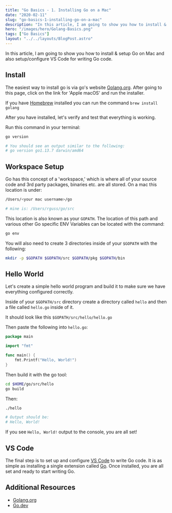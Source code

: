 ```yaml
---
title: "Go Basics - 1. Installing Go on a Mac"
date: "2020-02-11"
slug: "go-basics-1-installing-go-on-a-mac"
description: "In this article, I am going to show you how to install & setup Go (Golang) on Mac and also setup/configure VS Code for writing Go (Golang) code."
hero: "/images/hero/Golang-Basics.png"
tags: ["Go Basics"]
layout: "../../layouts/BlogPost.astro"
---
```


In this article, I am going to show you how to install & setup Go on Mac and also setup/configure VS Code for writing Go code.

## Install

The easiest way to install go is via go's website [Golang.org](https://golang.org/dl). After going to this page, click on the link for 'Apple macOS' and run the installer.

If you have [Homebrew](https://brew.sh/) installed you can run the command `brew install golang`

After you have installed, let's verify and test that everything is working.

Run this command in your terminal:

```bash
go version

# You should see an output similar to the following:
# go version go1.13.7 darwin/amd64
```

## Workspace Setup

Go has this concept of a 'workspace,' which is where all of your source code and 3rd party packages, binaries etc. are all stored. On a mac this location is under:

```bash
/Users/<your mac username>/go

# mine is: /Users/rguss/go/src
```

This location is also known as your `GOPATH`. The location of this path and various other Go specific ENV Variables can be located with the command:

```bash
go env
```

You will also need to create 3 directories inside of your `$GOPATH` with the following:

```bash
mkdir -p $GOPATH $GOPATH/src $GOPATH/pkg $GOPATH/bin
```

## Hello World

Let's create a simple hello world program and build it to make sure we have everything configured correctly.

Inside of your `$GOPATH/src` directory create a directory called `hello` and then a file called `hello.go` inside of it.

It should look like this `$GOPATH/src/hello/hello.go`

Then paste the following into `hello.go`:

```go
package main

import "fmt"

func main() {
	fmt.Printf("Hello, World!")
}
```

Then build it with the go tool:

```bash
cd $HOME/go/src/hello
go build
```

Then:

```bash
./hello

# Output should be:
# Hello, World!
```

If you see `Hello, World!` output to the console, you are all set!

## VS Code

The final step is to set up and configure [VS Code](https://code.visualstudio.com/) to write Go code. It is as simple as
installing a single extension called [Go](https://marketplace.visualstudio.com/items?itemName=ms-vscode.Go). Once installed, you are all set and ready to start writing Go.

## Additional Resources

- [Golang.org](https://golang.org/)
- [Go.dev](https://go.dev/)
